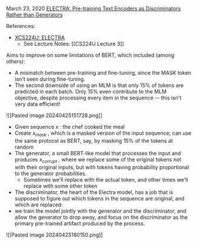March 23, 2020
[ELECTRA: Pre-training Text Encoders as Discriminators Rather than Generators](https://arxiv.org/abs/2003.10555)

References:
- [XCS224U: ELECTRA](https://youtu.be/QFMBRk26AjU?si=xbGgu7NRtuP0NCCA)
	- See Lecture Notes: [[CS224U Lecture 3]]

Aims to improve on some limitations of BERT, which included (among others):
- A mismatch between pre-training and fine-tuning, since the MASK token isn't seen during fine-tuning.
- The second downside of using an MLM is that only 15% of tokens are predicted in each batch. Only 15% even contribute to the MLM objective, despite processing every item in the sequence -- this isn't very data efficient!

![[Pasted image 20240425151728.png]]
- Given sequence $x$ : the chef cooked the meal
 - Create $x_{mask}$ , which is a masked version of the input sequence; can use the same protocol as BERT, say, by masking 15% of the tokens at random
- The generator, a small BERT-like model that processes the input and produces $x_{corrupt}$ , where we replace some of the original tokens not with their original inputs, but with tokens having probability proportional to the generator probabilities.
	- Sometimes we'll replace with the actual token, and other times we'll replace with some other token
- The discriminator, the heart of the Electra model, has a job that is supposed to figure out which tokens in the sequence are original, and which are replaced.
- we train the model jointly with the generator and the discriminator, and allow the generator to drop away, and focus on the discriminator as the primary pre-trained artifact produced by the process.

![[Pasted image 20240425180150.png]]